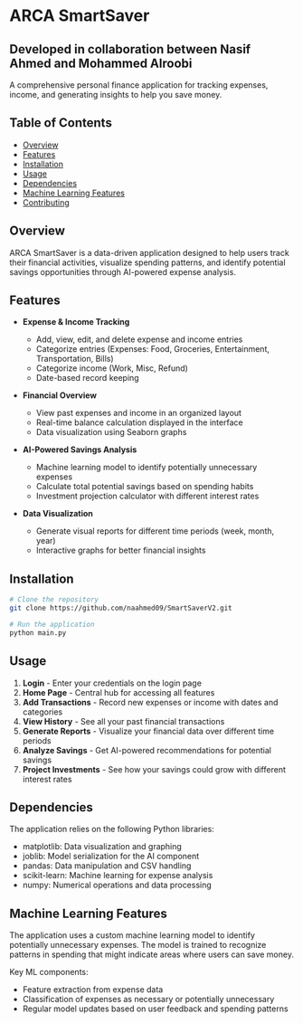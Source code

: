 # ARCA SmartSaver
## Developed in collaboration between Nasif Ahmed and Mohammed Alroobi

A comprehensive personal finance application for tracking expenses, income, and generating insights to help you save money.

## Table of Contents
- [Overview](#overview)
- [Features](#features)
- [Installation](#installation)
- [Usage](#usage)
- [Dependencies](#dependencies)
- [Machine Learning Features](#machine-learning-features)
- [Contributing](#contributing)

## Overview

ARCA SmartSaver is a data-driven application designed to help users track their financial activities, visualize spending patterns, and identify potential savings opportunities through AI-powered expense analysis.

## Features

- **Expense & Income Tracking**
  - Add, view, edit, and delete expense and income entries
  - Categorize entries (Expenses: Food, Groceries, Entertainment, Transportation, Bills)
  - Categorize income (Work, Misc, Refund)
  - Date-based record keeping

- **Financial Overview**
  - View past expenses and income in an organized layout
  - Real-time balance calculation displayed in the interface
  - Data visualization using Seaborn graphs

- **AI-Powered Savings Analysis**
  - Machine learning model to identify potentially unnecessary expenses
  - Calculate total potential savings based on spending habits
  - Investment projection calculator with different interest rates

- **Data Visualization**
  - Generate visual reports for different time periods (week, month, year)
  - Interactive graphs for better financial insights

## Installation

```bash
# Clone the repository
git clone https://github.com/naahmed09/SmartSaverV2.git

# Run the application
python main.py
```

## Usage

1. **Login** - Enter your credentials on the login page
2. **Home Page** - Central hub for accessing all features
3. **Add Transactions** - Record new expenses or income with dates and categories
4. **View History** - See all your past financial transactions
5. **Generate Reports** - Visualize your financial data over different time periods
6. **Analyze Savings** - Get AI-powered recommendations for potential savings
7. **Project Investments** - See how your savings could grow with different interest rates

## Dependencies

The application relies on the following Python libraries:
- matplotlib: Data visualization and graphing
- joblib: Model serialization for the AI component
- pandas: Data manipulation and CSV handling
- scikit-learn: Machine learning for expense analysis
- numpy: Numerical operations and data processing


## Machine Learning Features

The application uses a custom machine learning model to identify potentially unnecessary expenses. The model is trained to recognize patterns in spending that might indicate areas where users can save money.

Key ML components:
- Feature extraction from expense data
- Classification of expenses as necessary or potentially unnecessary
- Regular model updates based on user feedback and spending patterns

